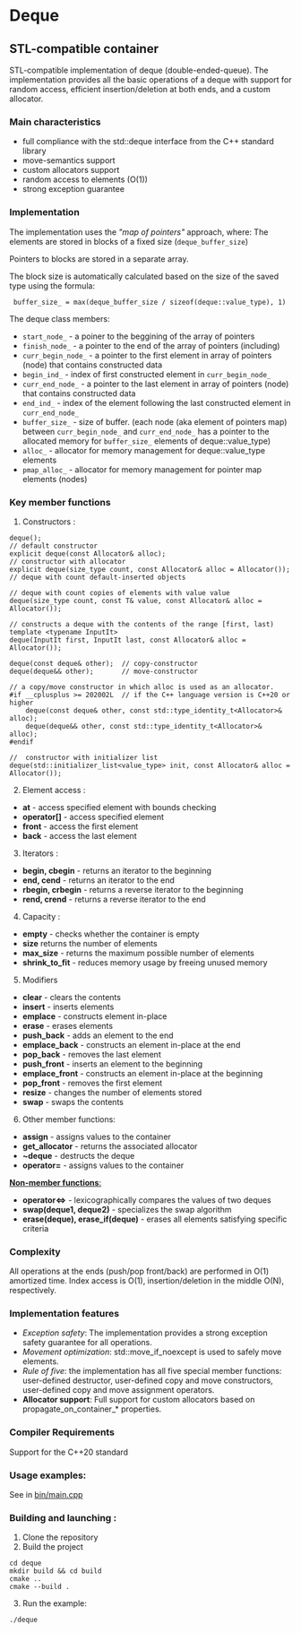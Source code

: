 # Deque
## STL-compatible container


STL-compatible implementation of deque (double-ended-queue).
The implementation provides all the basic operations of a deque with support for random access, efficient insertion/deletion at both ends, and a custom allocator.


### Main characteristics

- full compliance with the std::deque interface from the C++ standard library
- move-semantics support
- custom allocators support
- random access to elements (O(1))
- strong exception guarantee

### Implementation

The implementation uses the _"map of pointers"_ approach, where:
The elements are stored in blocks of a fixed size (`deque_buffer_size`)

Pointers to blocks are stored in a separate array.

The block size is automatically calculated based on the size of the saved type using the formula:
```
 buffer_size_ = max(deque_buffer_size / sizeof(deque::value_type), 1)

```

The deque class members:

- `start_node_` - a poiner to the beggining of the array of pointers
- `finish_node_` - a pointer to the end of the array of pointers (including)
- `curr_begin_node_` - a pointer to the first element in array of pointers (node) that contains constructed data
- `begin_ind_` - index of first constructed element in `curr_begin_node_`
- `curr_end_node_` - a pointer to the last element in array of pointers (node) that contains constructed data
- `end_ind_` - index of the element following the last constructed element in `curr_end_node_`
- `buffer_size_` - size of buffer. (each node (aka element of pointers map) between `curr_begin_node_` and `curr_end_node_` 
 has a pointer to the allocated memory for `buffer_size_` elements of deque::value_type)
- `alloc_` - allocator for memory management for deque::value_type elements
- `pmap_alloc_` - allocator for memory management for pointer map elements (nodes)


### Key member functions

1. Constructors :

```
deque();                                                                // default constructor
explicit deque(const Allocator& alloc);                                 // constructor with allocator
explicit deque(size_type count, const Allocator& alloc = Allocator());  // deque with count default-inserted objects

// deque with count copies of elements with value value
deque(size_type count, const T& value, const Allocator& alloc = Allocator());

// constructs a deque with the contents of the range [first, last)
template <typename InputIt>
deque(InputIt first, InputIt last, const Allocator& alloc = Allocator());

deque(const deque& other);  // copy-constructor
deque(deque&& other);       // move-constructor

// a copy/move constructor in which alloc is used as an allocator.
#if __cplusplus >= 202002L  // if the C++ language version is С++20 or higher
    deque(const deque& other, const std::type_identity_t<Allocator>& alloc);
    deque(deque&& other, const std::type_identity_t<Allocator>& alloc);
#endif

//  constructor with initializer list
deque(std::initializer_list<value_type> init, const Allocator& alloc = Allocator());

```


2. Element access :

- __at__ - access specified element with bounds checking
- __operator[]__ - access specified element
- __front__ - access the first element
- __back__ - access the last element

3. Iterators :

- __begin, cbegin__ - returns an iterator to the beginning
- __end, cend__ - returns an iterator to the end
- __rbegin, crbegin__ - returns a reverse iterator to the beginning
- __rend, crend__ - returns a reverse iterator to the end

4. Capacity :

- __empty__ - checks whether the container is empty
- __size__ returns the number of elements
- __max_size__ - returns the maximum possible number of elements
- __shrink_to_fit__ - reduces memory usage by freeing unused memory


5. Modifiers
- __clear__ - clears the contents
- __insert__ - inserts elements
- __emplace__ - constructs element in-place
- __erase__ - erases elements
- __push_back__ - adds an element to the end
- __emplace_back__ - constructs an element in-place at the end
- __pop_back__ - removes the last element
- __push_front__ - inserts an element to the beginning
- __emplace_front__ - constructs an element in-place at the beginning
- __pop_front__ - removes the first element
- __resize__ - changes the number of elements stored
- __swap__ - swaps the contents


6. Other member functions:
- __assign__ - assigns values to the container
- __get_allocator__ - returns the associated allocator
- __~deque__ - destructs the deque
- __operator=__ - assigns values to the container





<ins>__Non-member functions__:</ins>

- __operator<=>__ - lexicographically compares the values of two deques
- __swap(deque1, deque2)__ - specializes the swap algorithm
- __erase(deque), erase_if(deque)__ - erases all elements satisfying specific criteria
  

### Complexity


All operations at the ends (push/pop front/back) are performed in O(1) amortized time. Index access is O(1), insertion/deletion in the middle O(N), respectively.


### Implementation features

- _Exception safety_: The implementation provides a strong exception safety guarantee for all operations.
- _Movement optimization_: std::move_if_noexcept is used to safely move elements.
- _Rule of five_: the implementation has all five special member functions:
user-defined destructor, user-defined copy and move constructors, user-defined copy and move assignment operators.
- __Allocator support__: Full support for custom allocators based on propagate_on_container_* properties.


### Compiler Requirements

Support for the C++20 standard


### Usage examples:

See in [bin/main.cpp](bin/main.cpp)


### Building and launching :

1. Clone the repository
2. Build the project 

```
cd deque
mkdir build && cd build
cmake ..
cmake --build .
```

3. Run the example:

```
./deque
```